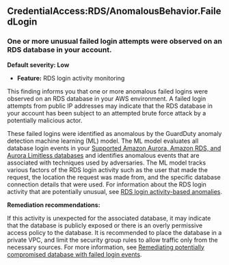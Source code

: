 CredentialAccess:RDS/AnomalousBehavior.FailedLogin
--------------------------------------------------


### One or more unusual failed login attempts were observed on an RDS database in your account.


**Default severity: Low**


 * **Feature:** RDS login activity monitoring

This finding informs you that one or more anomalous failed logins were observed on an RDS database in your AWS environment. A failed login attempts from public IP addresses may indicate that the RDS database in your account has been subject to an attempted brute force attack by a potentially malicious actor.


These failed logins were identified as anomalous by the GuardDuty anomaly detection machine learning (ML) model. The ML model evaluates all database login events in your [Supported Amazon Aurora, Amazon RDS, and Aurora Limitless databases](https://docs.aws.amazon.com/guardduty/latest/ug/rds-protection.html#rds-pro-supported-db) and identifies anomalous events that are associated with techniques used by adversaries. The ML model tracks various factors of the RDS login activity such as the user that made the request, the location the request was made from, and the specific database connection details that were used. For information about the RDS login activity that are potentially unusual, see [RDS login activity\-based anomalies](./guardduty_findings-summary.html#rds-pro-login-anomaly).


**Remediation recommendations:**


If this activity is unexpected for the associated database, it may indicate that the database is publicly exposed or there is an overly permissive access policy to the database. It is recommended to place the database in a private VPC, and limit the security group rules to allow traffic only from the necessary sources. For more information, see [Remediating potentially compromised database with failed login events](https://docs.aws.amazon.com/guardduty/latest/ug/guardduty-remediate-compromised-database-rds.html#gd-compromised-db-failed-attempt).

